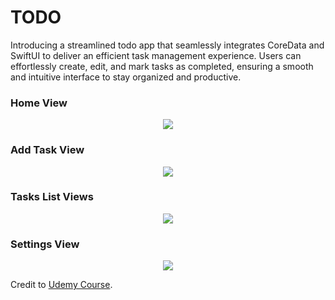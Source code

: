 # TODO

Introducing a streamlined todo app that seamlessly integrates CoreData and SwiftUI to deliver an efficient task management experience. Users can effortlessly create, edit, and mark tasks as completed, ensuring a smooth and intuitive interface to stay organized and productive.
<br>

### Home View

<p align="center">
  <img src="https://github.com/DustinTrinh/iOS_Applications_Completion/blob/main/TodoList_CoreData/DemoImg/home.png" />
</p>

### Add Task View

<p align="center">
  <img src="https://github.com/DustinTrinh/iOS_Applications_Completion/blob/main/TodoList_CoreData/DemoImg/addTask.png" />
</p>

### Tasks List Views

<p align="center">
  <img src="https://github.com/DustinTrinh/iOS_Applications_Completion/blob/main/TodoList_CoreData/DemoImg/tasksList.png" />
</p>

### Settings View

<p align="center">
  <img src="https://github.com/DustinTrinh/iOS_Applications_Completion/blob/main/TodoList_CoreData/DemoImg/setting.png" />
</p>


Credit to [Udemy Course](https://www.udemy.com/course/swiftui-masterclass-course-ios-development-with-swift/).
